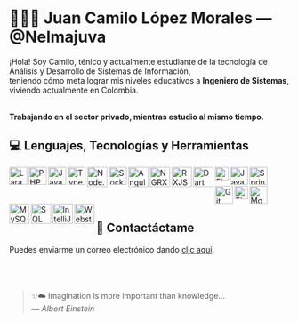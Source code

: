 # 👨🏻‍💻 Juan Camilo López Morales &mdash; @Nelmajuva

¡Hola! Soy Camilo, ténico y actualmente estudiante de la tecnología de Análisis y Desarrollo de Sistemas de Información,<br/>
teniendo cómo meta lograr mis niveles educativos a **Ingeniero de Sistemas**, viviendo actualmente en Colombia.<br/><br/>

**Trabajando en el sector privado, mientras estudio al mismo tiempo.**

## 💻 Lenguajes, Tecnologías y Herramientas
<div>
  <img align="left" alt="Laravel" width="32px" src="https://upload.wikimedia.org/wikipedia/commons/thumb/9/9a/Laravel.svg/1200px-Laravel.svg.png" >
  <img align="left" alt="PHP" width="32px" src="https://cdn3.iconfinder.com/data/icons/popular-services-brands/512/php-512.png" >
  <img align="left" alt="JavaScript" width="32px" src="https://upload.wikimedia.org/wikipedia/commons/thumb/9/99/Unofficial_JavaScript_logo_2.svg/800px-Unofficial_JavaScript_logo_2.svg.png" >
  <img align="left" alt="TypeScript" width="32px" src="https://upload.wikimedia.org/wikipedia/commons/4/4c/Typescript_logo_2020.svg" >
  <img align="left" alt="Node.JS" width="36px" src="https://icons-for-free.com/iconfiles/png/512/install+javascript+js+node+npm+tools+icon-1320165731324625592.png" >
  <img align="left" alt="Sockets" width="32px" src="https://cdn.worldvectorlogo.com/logos/socket-io.svg" >
  <img align="left" alt="Angular" width="36px" src="https://upload.wikimedia.org/wikipedia/commons/thumb/c/cf/Angular_full_color_logo.svg/2048px-Angular_full_color_logo.svg.png" >
  <img align="left" alt="NGRX" width="36px" src="https://ngrx.io/assets/images/badge.svg" >
  <img align="left" alt="RXJS" width="36px" src="https://cdn.worldvectorlogo.com/logos/rxjs-1.svg" >
  <img align="left" alt="Dart" width="36px" src="https://img.icons8.com/color/144/000000/dart.png">
  <img align="left" alt="Flutter" width="24px" src="https://iconape.com/wp-content/files/yb/61798/svg/flutter-logo.svg" >
  <img align="left" alt="Java" width="32px" src="https://cdn-icons-png.flaticon.com/512/226/226777.png" >
  <img align="left" alt="Spring" width="32px" src="https://cdn.freebiesupply.com/logos/large/2x/spring-3-logo-png-transparent.png" >
</div>

<br />
<br />

<div>
  <img align="left" alt="Git" width="32px" src="https://upload.wikimedia.org/wikipedia/commons/thumb/3/3f/Git_icon.svg/1024px-Git_icon.svg.png" >
  <img align="left" alt="FireBase" width="24px" src="https://firebase.google.com/downloads/brand-guidelines/PNG/logo-logomark.png?hl=es-419" >
  <img align="left" alt="MongoDB" width="32px" src="https://img.icons8.com/color/480/mongodb.png" >
  <img align="left" alt="MySQL" width="36px" src="https://rcorrado.github.io/img/techs/Mysql.png">
  <img align="left" alt="SQL" width="36px" src="https://www.geekandjob.com/uploads/wiki/43b8c92d2a8fcd2a95ae6bf30c18494dae92467a.png">
  <img align="left" alt="IntelliJ" width="36px" src="https://upload.wikimedia.org/wikipedia/commons/thumb/9/9c/IntelliJ_IDEA_Icon.svg/1200px-IntelliJ_IDEA_Icon.svg.png">
  <img align="left" alt="Webstorm" width="36px" src="https://resources.jetbrains.com/storage/products/webstorm/img/meta/webstorm_logo_300x300.png" >
</div>

<br />
<br />

## 📨 Contactáctame
Puedes enviarme un correo electrónico dando <a href="mailto:camilopezm24734m@gmail.com">clic aquí</a>.
<br />
<br />
<br />
<br />

> ✨☁️ Imagination is more important than knowledge...  
> *&mdash; Albert Einstein*
